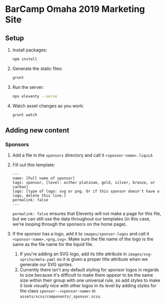# BarCamp Omaha 2019 Marketing Site

## Setup

1. Install packages:
    ```bash
    npm install
    ```
1. Generate the static files:
    ```bash
    grunt
    ```
1. Run the server:
    ```bash
    npx eleventy --serve
    ```
1. Watch asset changes as you work:
    ```bash
    grunt watch
    ```

## Adding new content

### Sponsors

1. Add a file in the `sponsors` directory and call it `<sponsor-name>.liquid`.
1. Fill out this template:

    ```liquid
    ---
    name: [Full name of sponsor]
    tags: sponsor, [level: either platinum, gold, silver, bronze, or carbon]
    logo: [type of logo: svg or png. Or if this sponsor doesn't have a logo, delete this line.]
    permalink: false
    ---
    ```

    `permalink: false` ensures that Eleventy will not make a page for this file, but we can still use the data throughout our templates (in this case, we're looping through the sponsors on the home page).

1. If the sponsor has a logo, add it to `images/sponsor-logos` and call it `<sponsor-name>.<png,svg>`. Make sure the file name of the logo is the same as the file name for the liquid file.
    1. If you're adding an SVG logo, add its title attribute in `images/svg-sprite/meta.yaml` so it is given a proper title attribute when we generate our SVG sprites.
    1. Currently there isn't any default styling for sponsor logos in regards to size because it's difficult to make them _appear_ to be the same size within their group with one universal rule, so add styles to make it look visually nice with other logos in its level by adding styles for the class `sponsor--<sponsor-name>` in `assets/scss/components/_sponsor.scss`.
